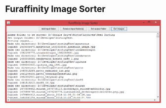 # Furaffinity Image Sorter
![alt tag](https://raw.githubusercontent.com/Seledrex/Furaffinity_Image_Sorter/master/FuraffinityImageSorter.png)
